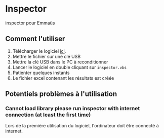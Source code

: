 # Inspector
inspector pour Emmaüs

## Comment l'utiliser
1. Télécharger le logiciel [ici](https://raw.githubusercontent.com/emmausConnect/inspector/main/inspector.vbs).
2. Mettre le fichier sur une clé USB
3. Mettre la clé USB dans le PC à reconditionner
4. Lancer le logiciel en double cliquant sur ```inspector.vbs```
5. Patienter quelques instants
6. Le fichier excel contenant les résultats est créée

## Potentiels problèmes à l'utilisation
### Cannot load library please run inspector with internet connection (at least the first time)
Lors de la première utilisation du logiciel, l'ordinateur doit être connecté à internet.
